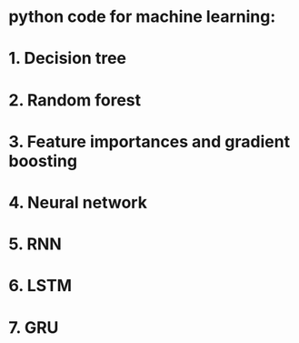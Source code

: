 # python code for machine learning:
# 1. Decision tree
# 2. Random forest
# 3. Feature importances and gradient boosting
# 4. Neural network
# 5. RNN
# 6. LSTM
# 7. GRU
